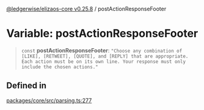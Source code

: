 [@ledgerwise/elizaos-core v0.25.8](../index.md) / postActionResponseFooter

# Variable: postActionResponseFooter

> `const` **postActionResponseFooter**: `"Choose any combination of [LIKE], [RETWEET], [QUOTE], and [REPLY] that are appropriate. Each action must be on its own line. Your response must only include the chosen actions."`

## Defined in

[packages/core/src/parsing.ts:277](https://github.com/elizaOS/eliza/blob/main/packages/core/src/parsing.ts#L277)
